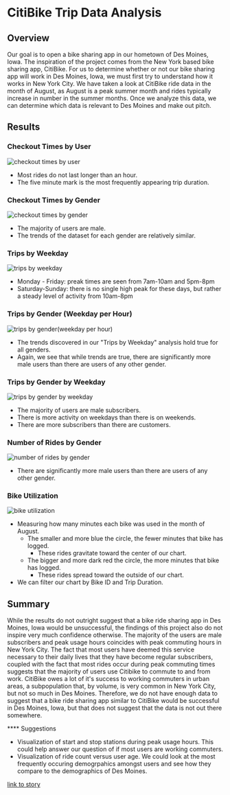 # CitiBike Trip Data Analysis

## Overview
Our goal is to open a bike sharing app in our hometown of Des Moines, Iowa. The inspiration of the project comes from the New York based bike sharing app, CitiBike. For us to determine whether or not our bike sharing app will work in Des Moines, Iowa, we must first try to understand how it works in New York City. We have taken a look at CitiBike ride data in the month of August, as August is a peak summer month and rides typically increase in number in the summer months. Once we analyze this data, we can determine which data is relevant to Des Moines and make out pitch.

## Results

### Checkout Times by User
![checkout times by user](https://user-images.githubusercontent.com/99751636/172027683-b73798aa-af3c-4a30-8bc9-cb489af34252.png)

* Most rides do not last longer than an hour.
* The five minute mark is the most frequently appearing trip duration.

### Checkout Times by Gender
![checkout times by gender](https://user-images.githubusercontent.com/99751636/172027700-7afde1fe-f143-42fa-a4cd-4a730c2878bf.png)

* The majority of users are male.
* The trends of the dataset for each gender are relatively similar.

### Trips by Weekday
![trips by weekday](https://user-images.githubusercontent.com/99751636/172027730-80de0344-0968-419c-a074-e0e9f460279a.png)

* Monday - Friday: preak times are seen from 7am-10am and 5pm-8pm
* Saturday-Sunday: there is no single high peak for these days, but rather a steady level of activity from 10am-8pm

### Trips by Gender (Weekday per Hour)
![trips by gender(weekday per hour)](https://user-images.githubusercontent.com/99751636/172027739-2b53ef49-6113-489c-8f78-de30cbd46986.png)

* The trends discovered in our "Trips by Weekday" analysis hold true for all genders.
* Again, we see that while trends are true, there are significantly more male users than there are users of any other gender.

### Trips by Gender by Weekday
![trips by gender by weekday](https://user-images.githubusercontent.com/99751636/172027750-481d4984-8819-4866-86f4-ed49d77fc79d.png)

* The majority of users are male subscribers.
* There is more activity on weekdays than there is on weekends.
* There are more subscribers than there are customers.

### Number of Rides by Gender
![number of rides by gender](https://user-images.githubusercontent.com/99751636/172027760-c674cbd1-26fb-4e21-83d9-91e057f146c4.png)

* There are significantly more male users than there are users of any other gender.

### Bike Utilization
![bike utilization](https://user-images.githubusercontent.com/99751636/172027768-02c95ccb-8110-4f61-8258-846c02b6ffd6.png)

* Measuring how many minutes each bike was used in the month of August.
  * The smaller and more blue the circle, the fewer minutes that bike has logged.
    * These rides gravitate toward the center of our chart.
  * The bigger and more dark red the circle, the more minutes that bike has logged.
    * These rides spread toward the outside of our chart.
* We can filter our chart by Bike ID and Trip Duration.


## Summary
While the results do not outright suggest that a bike ride sharing app in Des Moines, Iowa would be unsuccessful, the findings of this project also do not inspire very much confidence otherwise. The majority of the users are male subscribers and peak usage hours coincides with peak commuting hours in New York City. The fact that most users have deemed this service necessary to their daily lives that they have become regular subscribers, coupled with the fact that most rides occur during peak commuting times suggests that the majority of users use Citibike to commute to and from work. CitiBike owes a lot of it's success to working commuters in urban areas, a subpopulation that, by volume, is very common in New York City, but not so much in Des Moines. Therefore, we do not have enough data to suggest that a bike ride sharing app similar to CitiBike would be successful in Des Moines, Iowa, but that does not suggest that the data is not out there somewhere.

**** Suggestions
* Visualization of start and stop stations during peak usage hours. This could help answer our question of if most users are working commuters. 
* Visualization of ride count versus user age. We could look at the most frequently occuring demogrpahics amongst users and see how they compare to the demographics of Des Moines.


[link to story](https://public.tableau.com/app/profile/john.gutierrez7405/viz/NYCCitibikeAnalysis_16543770843820/NYCCitibikeAnalysis)
